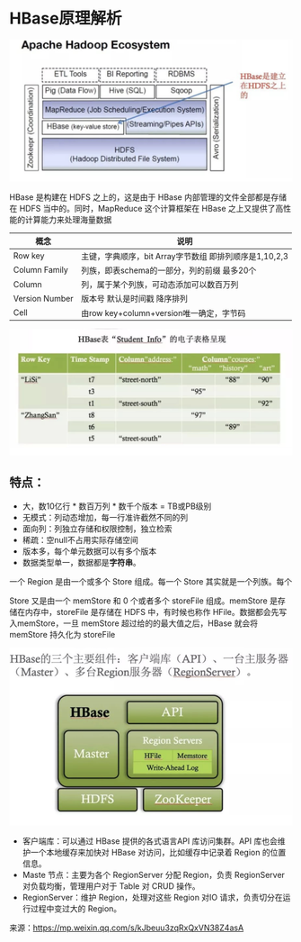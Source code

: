 # HBase原理解析

![image-20190429112424982](images/image-20190429112424982.png)

HBase 是构建在 HDFS 之上的，这是由于 HBase 内部管理的文件全部都是存储在 HDFS 当中的。同时，MapReduce 这个计算框架在 HBase 之上又提供了高性能的计算能力来处理海量数据

| 概念           | 说明                                                   |
| -------------- | ------------------------------------------------------ |
| Row key        | 主键，字典顺序，bit Array字节数组 即排列顺序是1,10,2,3 |
| Column Family  | 列族，即表schema的一部分，列的前缀 最多20个            |
| Column         | 列，属于某个列族，可动态添加可以数百万列               |
| Version Number | 版本号 默认是时间戳 降序排列                           |
| Cell           | 由row key+column+version唯一确定，字节码               |

![image-20190429113357658](images/image-20190429113357658.png)



## 特点：

- 大，数10亿行 * 数百万列 * 数千个版本 = TB或PB级别
- 无模式：列动态增加，每一行准许截然不同的列
- 面向列：列独立存储和权限控制，独立检索
- 稀疏：空null不占用实际存储空间
- 版本多，每个单元数据可以有多个版本
- 数据类型单一，数据都是**字符串**。

一个 Region 是由一个或多个 Store 组成。每一个 Store 其实就是一个列族。每个

Store 又是由一个 memStore 和 0 个或者多个 storeFile 组成。memStore 是存储在内存中，storeFile 是存储在 HDFS 中，有时候也称作 HFile。数据都会先写入memStore，一旦 memStore 超过给的的最大值之后，HBase 就会将memStore 持久化为 storeFile

![image-20190429140105748](images/image-20190429140105748.png)

- 客户端库：可以通过 HBase 提供的各式语言API 库访问集群。API 库也会维护一个本地缓存来加快对 HBase 对访问，比如缓存中记录着 Region 的位置信息。
- Maste 节点：主要为各个 RegionServer 分配 Region，负责 RegionServer 对负载均衡，管理用户对于 Table 对 CRUD 操作。
- RegionServer：维护 Region，处理对这些 Region 对IO 请求，负责切分在运行过程中变过大的 Region。

来源：https://mp.weixin.qq.com/s/kJbeuu3zqRxQxVN38Z4asA

